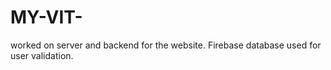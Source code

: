 # MY-VIT-
worked on server and backend for the website.  Firebase database used for user validation.

